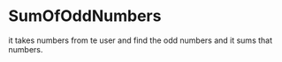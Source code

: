# SumOfOddNumbers
it takes numbers  from te user and find the odd numbers and it sums that numbers.
